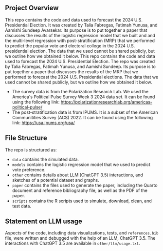  ## Project Overview

This repo contains the code and data used to forecast the 2024 U.S. Presidential Election. It was created by Talia Fabregas, Fatimah Yunusa, and Aamishi Sundeep Avarsekar. Its purpose is to put together a paper that discusses the results of the logistic regression model that we built and and the multi-level regression with post-stratification (MRP) that we performed to predict the popular vote and electoral college in the 2024 U.S. presidential election. The data that we used cannot be shared publicly, but we outline how we obtained it below.
This repo contains the code and data used to forecast the 2024 U.S. Presidential Election. The repo was created by Talia Fabregas, Fatimah Yunusa, and Aamishi Sundeep. Its purpose is to put together a paper that discusses the results of the MRP that we performed to forecast the 2024 U.S. Presidential elections. The data that we used cannot be shared publicly, but we outline how we obtained it below.

- The survey data is from the Polarization Research Lab. We used the America's Political Pulse Survey Week 3 2024 data set. It can be found using the following link: https://polarizationresearchlab.org/americas-political-pulse/
- The post-stratification data is from IPUMS. It is a subset of the American Communitities Survey (ACS) 2022. It can be found using the following link: https://usa.ipums.org/usa/

## File Structure

The repo is structured as:

-   `data` contains the simulated data.
-   `models` contains the logistic regression model that we used to predict vote preference. 
-   `other` contains details about LLM (ChatGPT 3.5) interactions, and sketches of a potential dataset and graphs.
-   `paper` contains the files used to generate the paper, including the Quarto document and reference bibliography file, as well as the PDF of the paper. 
-   `scripts` contains the R scripts used to simulate, download, clean, and test data.


## Statement on LLM usage

Aspects of the code, including data visualizations, tests, and `references.bib` file, were written and debugged with the help of an LLM, ChatGPT 3.5. The interactions with ChatGPT 3.5 are available in `other/llm/usage.txt`. 
